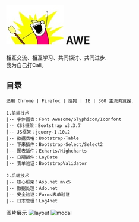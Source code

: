 ﻿# ![Logo](image/icons/logo.jpg) AWE


相互交流、相互学习、共同探讨、共同进步.<br>
我为自己打Call。<br>

## 目录
```
适用 Chrome | Firefox | 搜狗 | IE | 360 主流浏览器.

1.前端技术
|-- 字体图表：Font Awesome/Glyphicon/Iconfont
|-- CSS框架：Bootstrap v3.3.7
|-- JS框架：jquery-1.10.2
|-- 数据表格：Bootstrap-Table
|-- 下来插件：Bootstrap-Select/Select2
|-- 图表插件：Echarts/Highcharts
|-- 日期插件：LayDate
|-- 表单验证：BootstrapValidator

2.后端技术
|-- 核心框架：Asp.net mvc5
|-- 数据处理：Ado.net
|-- 安全验证：Forms表单验证
|-- 日志管理：Log4net
```
图片展示
![layout](image/layout.jpg)
![modal](image/modal.jpg)